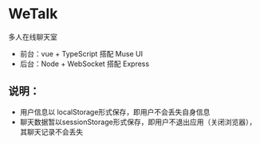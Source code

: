 WeTalk
===

多人在线聊天室

* 前台：vue + TypeScript 搭配 Muse UI
* 后台：Node + WebSocket 搭配 Express

说明：
----

- 用户信息以 localStorage形式保存，即用户不会丢失自身信息
- 聊天数据暂以sessionStorage形式保存，即用户不退出应用（关闭浏览器），其聊天记录不会丢失